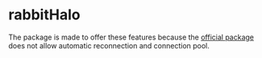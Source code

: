 # rabbitHalo

The package is made to offer these features because the [official package](https://github.com/rabbitmq/amqp091-go#non-goals) does not allow automatic reconnection and connection pool.  

